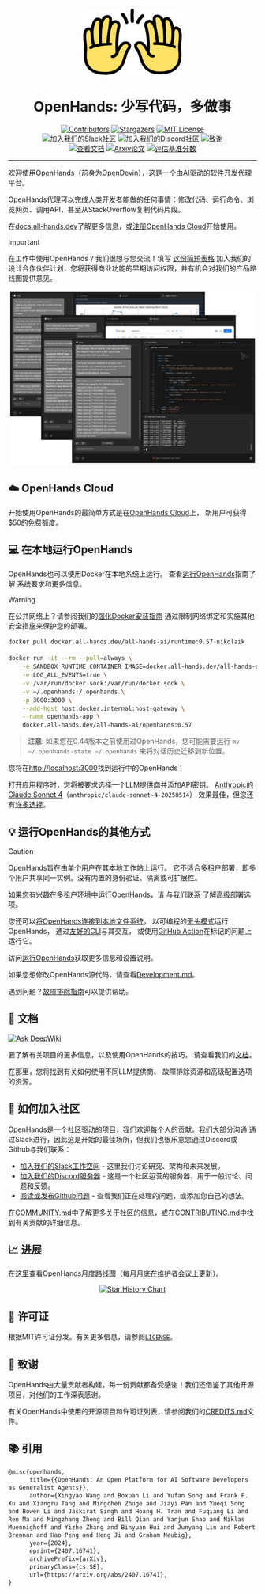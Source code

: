 
<a name="readme-top"></a>

<div align="center">
  <img src="./docs/static/img/logo.png" alt="Logo" width="200">
  <h1 align="center">OpenHands: 少写代码，多做事</h1>
</div>


<div align="center">
  <a href="https://github.com/All-Hands-AI/OpenHands/graphs/contributors"><img src="https://img.shields.io/github/contributors/All-Hands-AI/OpenHands?style=for-the-badge&color=blue" alt="Contributors"></a>
  <a href="https://github.com/All-Hands-AI/OpenHands/stargazers"><img src="https://img.shields.io/github/stars/All-Hands-AI/OpenHands?style=for-the-badge&color=blue" alt="Stargazers"></a>
  <a href="https://github.com/All-Hands-AI/OpenHands/blob/main/LICENSE"><img src="https://img.shields.io/github/license/All-Hands-AI/OpenHands?style=for-the-badge&color=blue" alt="MIT License"></a>
  <br/>
  <a href="https://dub.sh/openhands"><img src="https://img.shields.io/badge/Slack-Join%20Us-red?logo=slack&logoColor=white&style=for-the-badge" alt="加入我们的Slack社区"></a>
  <a href="https://discord.gg/ESHStjSjD4"><img src="https://img.shields.io/badge/Discord-Join%20Us-purple?logo=discord&logoColor=white&style=for-the-badge" alt="加入我们的Discord社区"></a>
  <a href="https://github.com/All-Hands-AI/OpenHands/blob/main/CREDITS.md"><img src="https://img.shields.io/badge/Project-Credits-blue?style=for-the-badge&color=FFE165&logo=github&logoColor=white" alt="致谢"></a>
  <br/>
  <a href="https://docs.all-hands.dev/usage/getting-started"><img src="https://img.shields.io/badge/Documentation-000?logo=googledocs&logoColor=FFE165&style=for-the-badge" alt="查看文档"></a>
  <a href="https://arxiv.org/abs/2407.16741"><img src="https://img.shields.io/badge/Paper%20on%20Arxiv-000?logoColor=FFE165&logo=arxiv&style=for-the-badge" alt="Arxiv论文"></a>
  <a href="https://docs.google.com/spreadsheets/d/1wOUdFCMyY6Nt0AIqF705KN4JKOWgeI4wUGUP60krXXs/edit?gid=0#gid=0"><img src="https://img.shields.io/badge/Benchmark%20score-000?logoColor=FFE165&logo=huggingface&style=for-the-badge" alt="评估基准分数"></a>
  <hr>
</div>

欢迎使用OpenHands（前身为OpenDevin），这是一个由AI驱动的软件开发代理平台。

OpenHands代理可以完成人类开发者能做的任何事情：修改代码、运行命令、浏览网页、调用API，甚至从StackOverflow复制代码片段。

在[docs.all-hands.dev](https://docs.all-hands.dev)了解更多信息，或[注册OpenHands Cloud](https://app.all-hands.dev)开始使用。

> [!IMPORTANT]
> 在工作中使用OpenHands？我们很想与您交流！填写
> [这份简短表格](https://docs.google.com/forms/d/e/1FAIpQLSet3VbGaz8z32gW9Wm-Grl4jpt5WgMXPgJ4EDPVmCETCBpJtQ/viewform)
> 加入我们的设计合作伙伴计划，您将获得商业功能的早期访问权限，并有机会对我们的产品路线图提供意见。

![应用截图](./docs/static/img/screenshot.png)

## ☁️ OpenHands Cloud
开始使用OpenHands的最简单方式是在[OpenHands Cloud](https://app.all-hands.dev)上，
新用户可获得$50的免费额度。

## 💻 在本地运行OpenHands

OpenHands也可以使用Docker在本地系统上运行。
查看[运行OpenHands](https://docs.all-hands.dev/usage/installation)指南了解
系统要求和更多信息。

> [!WARNING]
> 在公共网络上？请参阅我们的[强化Docker安装指南](https://docs.all-hands.dev/usage/runtimes/docker#hardened-docker-installation)
> 通过限制网络绑定和实施其他安全措施来保护您的部署。


```bash
docker pull docker.all-hands.dev/all-hands-ai/runtime:0.57-nikolaik

docker run -it --rm --pull=always \
    -e SANDBOX_RUNTIME_CONTAINER_IMAGE=docker.all-hands.dev/all-hands-ai/runtime:0.57-nikolaik \
    -e LOG_ALL_EVENTS=true \
    -v /var/run/docker.sock:/var/run/docker.sock \
    -v ~/.openhands:/.openhands \
    -p 3000:3000 \
    --add-host host.docker.internal:host-gateway \
    --name openhands-app \
    docker.all-hands.dev/all-hands-ai/openhands:0.57
```

> **注意**: 如果您在0.44版本之前使用过OpenHands，您可能需要运行 `mv ~/.openhands-state ~/.openhands` 来将对话历史迁移到新位置。

您将在[http://localhost:3000](http://localhost:3000)找到运行中的OpenHands！

打开应用程序时，您将被要求选择一个LLM提供商并添加API密钥。
[Anthropic的Claude Sonnet 4](https://www.anthropic.com/api)（`anthropic/claude-sonnet-4-20250514`）
效果最佳，但您还有[许多选择](https://docs.all-hands.dev/usage/llms)。

## 💡 运行OpenHands的其他方式

> [!CAUTION]
> OpenHands旨在由单个用户在其本地工作站上运行。
> 它不适合多租户部署，即多个用户共享同一实例。没有内置的身份验证、隔离或可扩展性。
>
> 如果您有兴趣在多租户环境中运行OpenHands，请
> [与我们联系](https://docs.google.com/forms/d/e/1FAIpQLSet3VbGaz8z32gW9Wm-Grl4jpt5WgMXPgJ4EDPVmCETCBpJtQ/viewform)
> 了解高级部署选项。

您还可以[将OpenHands连接到本地文件系统](https://docs.all-hands.dev/usage/runtimes/docker#connecting-to-your-filesystem)，
以可编程的[无头模式](https://docs.all-hands.dev/usage/how-to/headless-mode)运行OpenHands，
通过[友好的CLI](https://docs.all-hands.dev/usage/how-to/cli-mode)与其交互，
或使用[GitHub Action](https://docs.all-hands.dev/usage/how-to/github-action)在标记的问题上运行它。

访问[运行OpenHands](https://docs.all-hands.dev/usage/installation)获取更多信息和设置说明。

如果您想修改OpenHands源代码，请查看[Development.md](https://github.com/All-Hands-AI/OpenHands/blob/main/Development.md)。

遇到问题？[故障排除指南](https://docs.all-hands.dev/usage/troubleshooting)可以提供帮助。

## 📖 文档
  <a href="https://deepwiki.com/All-Hands-AI/OpenHands"><img src="https://deepwiki.com/badge.svg" alt="Ask DeepWiki" title="DeepWiki自动生成文档"></a>

要了解有关项目的更多信息，以及使用OpenHands的技巧，
请查看我们的[文档](https://docs.all-hands.dev/usage/getting-started)。

在那里，您将找到有关如何使用不同LLM提供商、
故障排除资源和高级配置选项的资源。

## 🤝 如何加入社区

OpenHands是一个社区驱动的项目，我们欢迎每个人的贡献。我们大部分沟通
通过Slack进行，因此这是开始的最佳场所，但我们也很乐意您通过Discord或Github与我们联系：

- [加入我们的Slack工作空间](https://dub.sh/openhands) - 这里我们讨论研究、架构和未来发展。
- [加入我们的Discord服务器](https://discord.gg/ESHStjSjD4) - 这是一个社区运营的服务器，用于一般讨论、问题和反馈。
- [阅读或发布Github问题](https://github.com/All-Hands-AI/OpenHands/issues) - 查看我们正在处理的问题，或添加您自己的想法。

在[COMMUNITY.md](./COMMUNITY.md)中了解更多关于社区的信息，或在[CONTRIBUTING.md](./CONTRIBUTING.md)中找到有关贡献的详细信息。

## 📈 进展

在[这里](https://github.com/orgs/All-Hands-AI/projects/1)查看OpenHands月度路线图（每月月底在维护者会议上更新）。

<p align="center">
  <a href="https://star-history.com/#All-Hands-AI/OpenHands&Date">
    <img src="https://api.star-history.com/svg?repos=All-Hands-AI/OpenHands&type=Date" width="500" alt="Star History Chart">
  </a>
</p>

## 📜 许可证

根据MIT许可证分发。有关更多信息，请参阅[`LICENSE`](./LICENSE)。

## 🙏 致谢

OpenHands由大量贡献者构建，每一份贡献都备受感谢！我们还借鉴了其他开源项目，对他们的工作深表感谢。

有关OpenHands中使用的开源项目和许可证列表，请参阅我们的[CREDITS.md](./CREDITS.md)文件。

## 📚 引用

```
@misc{openhands,
      title={{OpenHands: An Open Platform for AI Software Developers as Generalist Agents}},
      author={Xingyao Wang and Boxuan Li and Yufan Song and Frank F. Xu and Xiangru Tang and Mingchen Zhuge and Jiayi Pan and Yueqi Song and Bowen Li and Jaskirat Singh and Hoang H. Tran and Fuqiang Li and Ren Ma and Mingzhang Zheng and Bill Qian and Yanjun Shao and Niklas Muennighoff and Yizhe Zhang and Binyuan Hui and Junyang Lin and Robert Brennan and Hao Peng and Heng Ji and Graham Neubig},
      year={2024},
      eprint={2407.16741},
      archivePrefix={arXiv},
      primaryClass={cs.SE},
      url={https://arxiv.org/abs/2407.16741},
}
```
